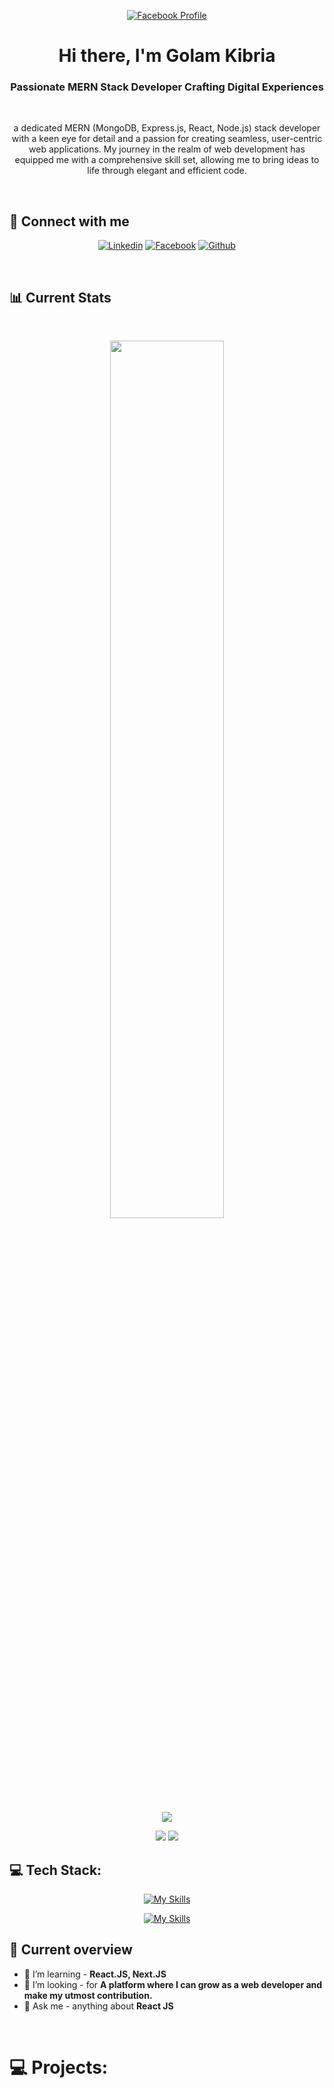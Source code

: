 
<p align="center">
  <a href="https://www.facebook.com/mirhussainmurtaza/">
    <img src="https://i.pinimg.com/originals/bc/87/e5/bc87e5124f8d2cfe810d403adc96ad01.gif" alt="Facebook Profile" />
  </a>
</p>

<h1 align="center">Hi there, I'm Golam Kibria</h1>
<h3 align="center">Passionate MERN Stack Developer Crafting Digital Experiences</h3>

<br />
<p align="center">a dedicated MERN (MongoDB, Express.js, React, Node.js) stack developer with a keen eye for detail and a passion for creating seamless, user-centric web applications. My journey in the realm of web development has equipped me with a comprehensive skill set, allowing me to bring ideas to life through elegant and efficient code.</p>

<br />

## :email: Connect with me
<div align="center">

[![Linkedin](https://img.shields.io/badge/linkedin-0A66C2?style=for-the-badge&logo=linkedin&logoColor=white)](https://www.linkedin.com/in/kibria7/)
[![Facebook](https://img.shields.io/badge/facebook-1DA1F2?style=for-the-badge&logo=facebook&logoColor=white)](https://www.facebook.com/kibri7a/)
[![Github](https://img.shields.io/badge/github-1A1F5?style=for-the-badge&logo=github&logoColor=white)](https://github.com/emiya-77)
  
</div>

<br />

## 📊 Current Stats

<br />
<p align="center">
  <img width="60%" src="https://github-readme-streak-stats.herokuapp.com?user=emiya-77&theme=react&hide_border=true&background=0D1117&stroke=0D1117&fire=B2B1CF&sideLabels=98D2EB&currStreakNum=98D2EB&ring=98D2EB&currStreakLabel=98D2EB&sideNums=98D2EB" />
</p>
<div align="center">
  
![](http://github-profile-summary-cards.vercel.app/api/cards/profile-details?username=emiya-77&theme=dark)

![](http://github-profile-summary-cards.vercel.app/api/cards/repos-per-language?username=emiya-77&theme=dark)        ![](http://github-profile-summary-cards.vercel.app/api/cards/stats?username=emiya-77&theme=dark)
  
</div>


## 💻 Tech Stack:
<div align="center">
  
  [![My Skills](https://skillicons.dev/icons?i=mongodb,express,react,nodejs)](https://skillicons.dev)
<br />

  [![My Skills](https://skillicons.dev/icons?i=js,html,css,tailwind,materialui,vite,firebase,vercel,git,github)](https://skillicons.dev)
</div>

## :eyes: Current overview
- 📖 I’m learning - **React.JS, Next.JS**
- 🤝 I’m looking - for  **A platform where I can grow as a web developer and make my utmost contribution.**
- 💬 Ask me - anything about **React JS**

<br />

# 💻 Projects:


